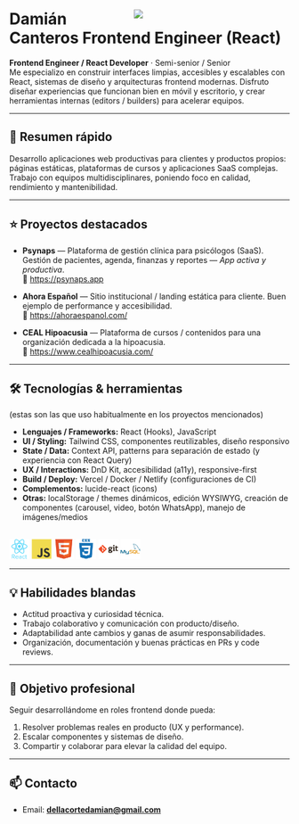 <div align="left">

<img src="https://user-images.githubusercontent.com/109114128/194670298-19057fdf-bad1-4d56-a77a-b2b5d6958f12.png" align="right" width="280" />

# Damián Canteros Frontend Engineer (React)
**Frontend Engineer / React Developer** · Semi-senior / Senior  
Me especializo en construir interfaces limpias, accesibles y escalables con React, sistemas de diseño y arquitecturas frontend modernas. Disfruto diseñar experiencias que funcionan bien en móvil y escritorio, y crear herramientas internas (editors / builders) para acelerar equipos.

---

## 🔭 Resumen rápido
Desarrollo aplicaciones web productivas para clientes y productos propios: páginas estáticas, plataformas de cursos y aplicaciones SaaS complejas. Trabajo con equipos multidisciplinares, poniendo foco en calidad, rendimiento y mantenibilidad.

---

## ⭐ Proyectos destacados
- **Psynaps** — Plataforma de gestión clínica para psicólogos (SaaS). Gestión de pacientes, agenda, finanzas y reportes — *App activa y productiva*.  
  🔗 https://psynaps.app

- **Ahora Español** — Sitio institucional / landing estática para cliente. Buen ejemplo de performance y accesibilidad.  
  🔗 https://ahoraespanol.com/

- **CEAL Hipoacusia** — Plataforma de cursos / contenidos para una organización dedicada a la hipoacusia.  
  🔗 https://www.cealhipoacusia.com/

---

## 🛠 Tecnologías & herramientas
(estas son las que uso habitualmente en los proyectos mencionados)
- **Lenguajes / Frameworks:** React (Hooks), JavaScript   
- **UI / Styling:** Tailwind CSS, componentes reutilizables, diseño responsivo  
- **State / Data:** Context API, patterns para separación de estado (y experiencia con React Query)  
- **UX / Interactions:** DnD Kit, accesibilidad (a11y), responsive-first  
- **Build / Deploy:** Vercel / Docker / Netlify (configuraciones de CI)  
- **Complementos:** lucide-react (icons) 
- **Otras:** localStorage / themes dinámicos, edición WYSIWYG, creación de componentes (carousel, video, botón WhatsApp), manejo de imágenes/medios

<br/>
<img src="https://github.com/devicons/devicon/blob/master/icons/react/react-original-wordmark.svg" width="36" height="36" />
<img src="https://github.com/devicons/devicon/blob/master/icons/javascript/javascript-original.svg" width="36" height="36" />
<img src="https://github.com/devicons/devicon/blob/master/icons/html5/html5-original.svg" width="36" height="36" />
<img src="https://github.com/devicons/devicon/blob/master/icons/css3/css3-plain-wordmark.svg" width="36" height="36" />
<img src="https://github.com/devicons/devicon/blob/master/icons/git/git-original-wordmark.svg" width="36" height="36" />
<img src="https://github.com/devicons/devicon/blob/master/icons/mysql/mysql-original-wordmark.svg" width="36" height="36" />

---

## 💡 Habilidades blandas
- Actitud proactiva y curiosidad técnica.  
- Trabajo colaborativo y comunicación con producto/diseño.  
- Adaptabilidad ante cambios y ganas de asumir responsabilidades.  
- Organización, documentación y buenas prácticas en PRs y code reviews.

---

## 🎯 Objetivo profesional
Seguir desarrollándome en roles frontend donde pueda:
1. Resolver problemas reales en producto (UX y performance).  
2. Escalar componentes y sistemas de diseño.  
3. Compartir y colaborar para elevar la calidad del equipo.

---

## 📫 Contacto
- Email: **dellacortedamian@gmail.com**  
</div>

